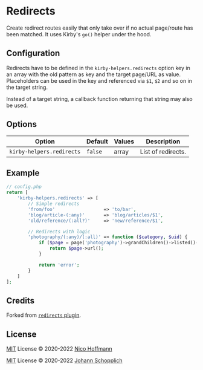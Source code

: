 # Redirects

Create redirect routes easily that only take over if no actual page/route has been matched. It uses Kirby's `go()` helper under the hood.

## Configuration

Redirects have to be defined in the `kirby-helpers.redirects` option key in an array with the old pattern as key and the target page/URL as value. Placeholders can be used in the key and referenced via `$1`, `$2` and so on in the target string.

Instead of a target string, a callback function returning that string may also be used.

## Options

| Option                    | Default | Values | Description        |
| ------------------------- | ------- | ------ | ------------------ |
| `kirby-helpers.redirects` | `false` | array  | List of redirects. |

## Example

```php
// config.php
return [
    'kirby-helpers.redirects' => [
        // Simple redirects
        'from/foo'                  => 'to/bar',
        'blog/article-(:any)'       => 'blog/articles/$1',
        'old/reference/(:all?)'     => 'new/reference/$1',

        // Redirects with logic
        'photography/(:any)/(:all)' => function ($category, $uid) {
            if ($page = page('photography')->grandChildren()->listed()->findBy('uid', $uid)) {
                return $page->url();
            }

            return 'error';
        }
    ]
];
```

## Credits

Forked from [`redirects` plugin](https://github.com/getkirby/getkirby.com/pull/1131).

## License

[MIT](../LICENSE) License © 2020-2022 [Nico Hoffmann](https://github.com/getkirby)

[MIT](../LICENSE) License © 2020-2022 [Johann Schopplich](https://github.com/johannschopplich)
